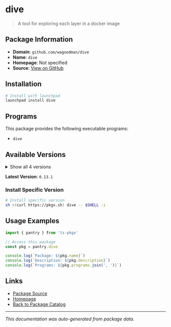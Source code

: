 # dive

> A tool for exploring each layer in a docker image

## Package Information

- **Domain**: `github.com/wagoodman/dive`
- **Name**: `dive`
- **Homepage**: Not specified
- **Source**: [View on GitHub](https://github.com/pkgxdev/pantry/tree/main/projects/github.com/wagoodman/dive/package.yml)

## Installation

```bash
# Install with launchpad
launchpad install dive
```

## Programs

This package provides the following executable programs:

- `dive`

## Available Versions

<details>
<summary>Show all 4 versions</summary>

- `0.13.1`, `0.13.0`, `0.12.0`, `0.11.0`

</details>

**Latest Version**: `0.13.1`

### Install Specific Version

```bash
# Install specific version
sh <(curl https://pkgx.sh) dive -- $SHELL -i
```

## Usage Examples

```typescript
import { pantry } from 'ts-pkgx'

// Access this package
const pkg = pantry.dive

console.log(`Package: ${pkg.name}`)
console.log(`Description: ${pkg.description}`)
console.log(`Programs: ${pkg.programs.join(', ')}`)
```

## Links

- [Package Source](https://github.com/pkgxdev/pantry/tree/main/projects/github.com/wagoodman/dive/package.yml)
- [Homepage](#)
- [Back to Package Catalog](../../package-catalog.md)

---

*This documentation was auto-generated from package data.*
